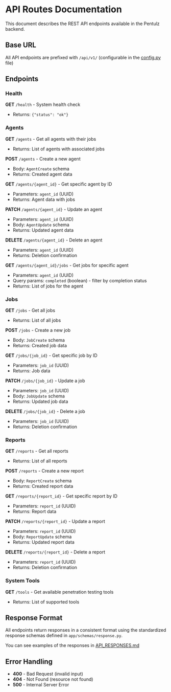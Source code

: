 # API Routes Documentation

This document describes the REST API endpoints available in the Pentulz backend.

## Base URL

All API endpoints are prefixed with `/api/v1/` (configurable in the [config.py](../app/core/config.py) file)

## Endpoints

### Health

**GET** `/health` - System health check
- Returns: `{"status": "ok"}`

### Agents

**GET** `/agents` - Get all agents with their jobs
- Returns: List of agents with associated jobs

**POST** `/agents` - Create a new agent
- Body: `AgentCreate` schema
- Returns: Created agent data

**GET** `/agents/{agent_id}` - Get specific agent by ID
- Parameters: `agent_id` (UUID)
- Returns: Agent data with jobs

**PATCH** `/agents/{agent_id}` - Update an agent
- Parameters: `agent_id` (UUID)
- Body: `AgentUpdate` schema
- Returns: Updated agent data

**DELETE** `/agents/{agent_id}` - Delete an agent
- Parameters: `agent_id` (UUID)
- Returns: Deletion confirmation

**GET** `/agents/{agent_id}/jobs` - Get jobs for specific agent
- Parameters: `agent_id` (UUID)
- Query params: `completed` (boolean) - filter by completion status
- Returns: List of jobs for the agent

### Jobs

**GET** `/jobs` - Get all jobs
- Returns: List of all jobs

**POST** `/jobs` - Create a new job
- Body: `JobCreate` schema
- Returns: Created job data

**GET** `/jobs/{job_id}` - Get specific job by ID
- Parameters: `job_id` (UUID)
- Returns: Job data

**PATCH** `/jobs/{job_id}` - Update a job
- Parameters: `job_id` (UUID)
- Body: `JobUpdate` schema
- Returns: Updated job data

**DELETE** `/jobs/{job_id}` - Delete a job
- Parameters: `job_id` (UUID)
- Returns: Deletion confirmation

### Reports

**GET** `/reports` - Get all reports
- Returns: List of all reports

**POST** `/reports` - Create a new report
- Body: `ReportCreate` schema
- Returns: Created report data

**GET** `/reports/{report_id}` - Get specific report by ID
- Parameters: `report_id` (UUID)
- Returns: Report data

**PATCH** `/reports/{report_id}` - Update a report
- Parameters: `report_id` (UUID)
- Body: `ReportUpdate` schema
- Returns: Updated report data

**DELETE** `/reports/{report_id}` - Delete a report
- Parameters: `report_id` (UUID)
- Returns: Deletion confirmation

### System Tools

**GET** `/tools` - Get available penetration testing tools
- Returns: List of supported tools

## Response Format

All endpoints return responses in a consistent format using the standardized response schemas defined in `app/schemas/response.py`.

You can see examples of the responses in [API_RESPONSES.md](./API_RESPONSES.md)

## Error Handling

- **400** - Bad Request (invalid input)
- **404** - Not Found (resource not found)
- **500** - Internal Server Error